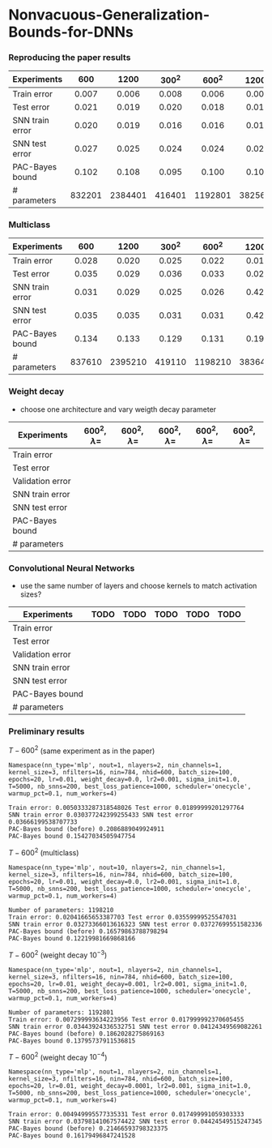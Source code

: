 # Nonvacuous-Generalization-Bounds-for-DNNs

### Reproducing the paper results

| Experiments |  $600$  |  $1200$  | $300^2$ | $600^2$ | $1200^2$ |  $600^3$  |
|-------------|:-----------:|:-----:|:-----:|:-----:|:------:|:------:|
| Train error |0.007|0.006|0.008|0.006|0.005|0.005|         
| Test error  |0.021|0.019|0.020|0.018|0.018|0.018|   
| SNN train error |0.020|0.019|0.016|0.016|0.017|0.016|         
| SNN test error |0.027|0.025|0.024|0.024|0.025|0.024|         
| PAC-Bayes bound |0.102|0.108|0.095|0.100|0.105|0.095|         
| # parameters |832201|2384401|416401|1192801|3825601|1553401|         

### Multiclass

| Experiments |  $600$  |  $1200$  | $300^2$ | $600^2$ | $1200^2$ |  $600^3$  |
|-------------|:-----------:|:-----:|:-----:|:-----:|:------:|:------:|
| Train error |0.028|0.020|0.025|0.022|0.014|0.015|  
| Test error  |0.035|0.029|0.036|0.033|0.028|0.029|
| SNN train error |0.031|0.029|0.025|0.026|0.425|0.024|         
| SNN test error |0.035|0.035|0.031|0.031|0.422|0.031|      
| PAC-Bayes bound |0.134|0.133|0.129|0.131|0.193|0.131|      
| # parameters |837610|2395210|419110|1198210|3836410|1558810|       

### Weight decay

- choose one architecture and vary weigth decay parameter

| Experiments |  $600^2, \lambda=$ | $600^2, \lambda=$ | $600^2, \lambda=$ | $600^2, \lambda=$ |  $600^2, \lambda=$  |
|-------------|:-----------:|:-----:|:-----:|:-----:|:------:|
| Train error |             |       |       |       |        |         
| Test error  |             |       |       |       |        |  
| Validation error  |             |       |       |       |        |   
| SNN train error |        |       |       |       |        |         
| SNN test error |         |       |       |       |        |         
| PAC-Bayes bound |        |       |       |       |        |         
| # parameters |           |       |       |       |        |         

### Convolutional Neural Networks

- use the same number of layers and choose kernels to match activation sizes?

| Experiments |  TODO  | TODO | TODO | TODO |  TODO  |
|-------------|:-----------:|:-----:|:-----:|:-----:|:------:|
| Train error |             |       |       |       |        |         
| Test error  |             |       |       |       |        |  
| Validation error  |             |       |       |       |        |   
| SNN train error |        |       |       |       |        |         
| SNN test error |         |       |       |       |        |         
| PAC-Bayes bound |        |       |       |       |        |         
| # parameters |           |       |       |       |        |         

### Preliminary results

${T-600^2}$ (same experiment as in the paper)

    Namespace(nn_type='mlp', nout=1, nlayers=2, nin_channels=1, kernel_size=3, nfilters=16, nin=784, nhid=600, batch_size=100, epochs=20, lr=0.01, weight_decay=0.0, lr2=0.001, sigma_init=1.0, T=5000, nb_snns=200, best_loss_patience=1000, scheduler='onecycle', warmup_pct=0.1, num_workers=4)

    Train error: 0.0050333287318548026 Test error 0.01899999201297764
    SNN train error 0.030377242399255433 SNN test error 0.03666199538707733
    PAC-Bayes bound (before) 0.2086889049924911
    PAC-Bayes bound 0.15427034505947754


${T-600^2}$ (multiclass)

    Namespace(nn_type='mlp', nout=10, nlayers=2, nin_channels=1, kernel_size=3, nfilters=16, nin=784, nhid=600, batch_size=100, epochs=20, lr=0.01, weight_decay=0.0, lr2=0.001, sigma_init=1.0, T=5000, nb_snns=200, best_loss_patience=1000, scheduler='onecycle', warmup_pct=0.1, num_workers=4)
    
    Number of parameters: 1198210
    Train error: 0.02041665653387703 Test error 0.03559999525547031
    SNN train error 0.03273366013616323 SNN test error 0.03727699551582336
    PAC-Bayes bound (before) 0.16579863788798294
    PAC-Bayes bound 0.12219981669868166

${T-600^2}$ (weight decay ${10^{-3}}$)

    Namespace(nn_type='mlp', nout=1, nlayers=2, nin_channels=1, kernel_size=3, nfilters=16, nin=784, nhid=600, batch_size=100, epochs=20, lr=0.01, weight_decay=0.001, lr2=0.001, sigma_init=1.0, T=5000, nb_snns=200, best_loss_patience=1000, scheduler='onecycle', warmup_pct=0.1, num_workers=4)

    Number of parameters: 1192801
    Train error: 0.007299993634223956 Test error 0.017999992370605455
    SNN train error 0.03443924336532751 SNN test error 0.04124349569082261
    PAC-Bayes bound (before) 0.1862028275869163
    PAC-Bayes bound 0.13795737911536815

${T-600^2}$ (weight decay ${10^{-4}}$)

    Namespace(nn_type='mlp', nout=1, nlayers=2, nin_channels=1, kernel_size=3, nfilters=16, nin=784, nhid=600, batch_size=100, epochs=20, lr=0.01, weight_decay=0.0001, lr2=0.001, sigma_init=1.0, T=5000, nb_snns=200, best_loss_patience=1000, scheduler='onecycle', warmup_pct=0.1, num_workers=4)

    Train error: 0.004949995577335331 Test error 0.017499991059303333
    SNN train error 0.03798141067574422 SNN test error 0.04424549515247345
    PAC-Bayes bound (before) 0.21466593798323375
    PAC-Bayes bound 0.16179496847241528
